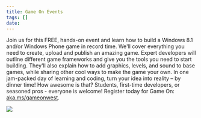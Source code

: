 ```yaml
---
title: Game On Events
tags: []
date: 
---
```


Join us for this FREE, hands-on event and learn how to build a Windows 8.1 and/or Windows Phone game in record time. We'll cover everything you need to create, upload and publish an amazing game. Expert developers will outline different game frameworks and give you the tools you need to start building. They'll also explain how to add graphics, levels, and sound to base games, while sharing other cool ways to make the game your own. In one jam-packed day of learning and coding, turn your idea into reality &ndash; by dinner time! How awesome is that? Students, first-time developers, or seasoned pros - everyone is welcome! Register today for Game On: [aka.ms/gameonwest](http://aka.ms/gameonwest). 

![](http://codefoster.blob.core.windows.net/site/image/5b44b5f49d5d4655acae075788ad5563/gameon_01_1.png)